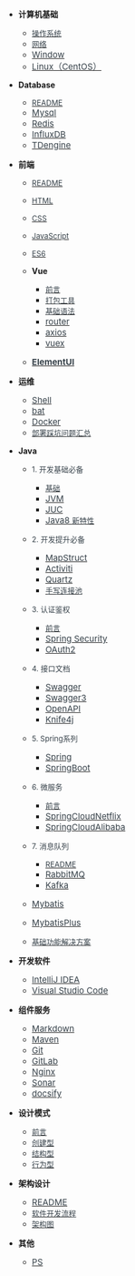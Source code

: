 - **计算机基础**

  - [<span style="font-weight:normal; font-size:13px; color:#364149">操作系统</span>](01-计算机基础知识/)
  - [<span style="font-weight:normal; font-size:13px; color:#364149">网络</span>](01-计算机基础知识/网络/)
   - [<span style="font-weight:normal; font-size:15px; color:#364149">Window</span>](01-计算机基础知识/Windows.md)
  - [<span style="font-weight:normal; font-size:15px; color:#364149">Linux（CentOS）</span>](01-计算机基础知识/Linux（CentOS）.md)

- **Database**

  - [<span style="font-weight:normal; font-size:13px; color:#364149">README</span>](02-数据库/)
  - [<span style="font-weight:normal; font-size:15px; color:#364149">Mysql</span>](02-数据库/01-Mysql.md)
  - [<span style="font-weight:normal; font-size:15px; color:#364149">Redis</span>](02-数据库/02-Redis.md)
  - [<span style="font-weight:normal; font-size:15px; color:#364149">InfluxDB</span>](02-数据库/03-InfluxDB.md)
  - [<span style="font-weight:normal; font-size:15px; color:#364149">TDengine</span>](02-数据库/04-TDengine.md)
  
- **前端**

  - [<span style="font-weight:normal; font-size:13px; color:#364149">README</span>](前端开发/基础/)
  - [<span style="font-weight:normal; font-size:13px; color:#364149">HTML</span>](前端开发/基础/HTML.md)
  - [<span style="font-weight:normal; font-size:13px; color:#364149">CSS</span>](前端开发/基础/CSS.md)
  - [<span style="font-weight:normal; font-size:13px; color:#364149">JavaScript</span>](前端开发/基础/JavaScript.md)
  - [<span style="font-weight:normal; font-size:13px; color:#364149">ES6</span>](前端开发/基础/ES6.md)

  - **Vue**
    - [<span style="font-weight:normal; font-size:13px; color:#364149">前言</span>](前端开发/Vue/1-前言.md)
    - [<span style="font-weight:normal; font-size:13px; color:#364149">打包工具</span>](前端开发/Vue/2-打包工具.md)
    - [<span style="font-weight:normal; font-size:13px; color:#364149">基础语法</span>](前端开发/Vue/3-基础语法.md)
    - [<span style="font-weight:normal; font-size:15px; color:#364149">router</span>](前端开发/Vue/4-router.md)
    - [<span style="font-weight:normal; font-size:15px; color:#364149">axios</span>](前端开发/Vue/5-axios.md)
    - [<span style="font-weight:normal; font-size:15px; color:#364149">vuex</span>](前端开发/Vue/6-vuex.md)

  - [<span style="font-weight:normal; font-size:15px; color:#364149">**ElementUI**</span>](前端开发/ElementUI.md)


- **运维**

  - [<span style="font-weight:normal; font-size:15px; color:#364149">Shell</span>](运维部署/shell.md)
  - [<span style="font-weight:normal; font-size:15px; color:#364149">bat</span>](运维部署/bat.md)
  - [<span style="font-weight:normal; font-size:15px; color:#364149">Docker</span>](运维部署/Docker.md)
  - [<span style="font-weight:normal; font-size:13px; color:#364149">部署踩坑问题汇总</span>](运维部署/部署踩坑问题汇总.md)

- **Java**

  - <span style="font-weight:normal; font-size:13px; color:#364149">1. 开发基础必备</span>

    - [<span style="font-weight:normal; font-size:13px; color:#364149">基础</span>](Java/1.开发基础必备/常用基础知识.md)
    - [<span style="font-weight:normal; font-size:15px; color:#364149">JVM</span>](Java/1.开发基础必备/JVM.md)
    - [<span style="font-weight:normal; font-size:15px; color:#364149">JUC</span>](Java/1.开发基础必备/JUC.md)
    - [<span style="font-weight:normal; font-size:15px; color:#364149">Java8 </span></span><span style="font-weight:normal; font-size:13px; color:#364149">新特性</span></span>](Java/1.开发基础必备/Java8新特性.md)

  - <span style="font-weight:normal; font-size:13px; color:#364149">2. 开发提升必备</span>    

    - [<span style="font-weight:normal; font-size:15px; color:#364149">MapStruct</span>](Java/2.开发提升必备/MapStruct.md)
    - [<span style="font-weight:normal; font-size:15px; color:#364149">Activiti</span>](Java/2.开发提升必备/Activiti.md)
    - [<span style="font-weight:normal; font-size:15px; color:#364149">Quartz</span>](Java/2.开发提升必备/Quartz.md)
    - [<span style="font-weight:normal; font-size:13px; color:#364149">手写连接池</span>](Java/2.开发提升必备/手写连接池.md)

  - <span style="font-weight:normal; font-size:13px; color:#364149">3. 认证鉴权</span>

    - [<span style="font-weight:normal; font-size:13px; color:#364149">前言</span>](Java/3.安全框架/README.md)
    - [<span style="font-weight:normal; font-size:15px; color:#364149">Spring Security</span>](Java/3.安全框架/Security.md)
    - [<span style="font-weight:normal; font-size:15px; color:#364149">OAuth2</span>](Java/3.安全框架/OAuth2.md)

  - <span style="font-weight:normal; font-size:13px; color:#364149">4. 接口文档</span>    

    - [<span style="font-weight:normal; font-size:15px; color:#364149">Swagger</span>](Java/4.接口文档/Swagger.md)
    - [<span style="font-weight:normal; font-size:15px; color:#364149">Swagger3</span>](Java/4.接口文档/Swagger3.md)
    - [<span style="font-weight:normal; font-size:15px; color:#364149">OpenAPI</span>](Java/4.接口文档/OpenAPI.md)
    - [<span style="font-weight:normal; font-size:15px; color:#364149">Knife4j</span>](Java/4.接口文档/Knife4j.md)

  - <span style="font-weight:normal; font-size:13px; color:#364149">5. Spring系列</span>

    - [<span style="font-weight:normal; font-size:15px; color:#364149">Spring</span>](Java/5.Spring系列/Spring.md)
    - [<span style="font-weight:normal; font-size:15px; color:#364149">SpringBoot</span>](Java/5.Spring系列/SpringBoot.md)

  - <span style="font-weight:normal; font-size:13px; color:#364149">6. 微服务</span>

    - [<span style="font-weight:normal; font-size:13px; color:#364149">前言</span>](Java/6.微服务/README.md) 
    - [<span style="font-weight:normal; font-size:15px; color:#364149">SpringCloudNetflix</span>](Java/6.微服务/SpringCloudNetflix.md) 
    - [<span style="font-weight:normal; font-size:15px; color:#364149">SpringCloudAlibaba</span>](Java/6.微服务/SpringCloudAlibaba.md) 
  
  - <span style="font-weight:normal; font-size:13px; color:#364149">7. 消息队列</span>

    - [<span style="font-weight:normal; font-size:13px; color:#364149">README</span>](消息队列/)
    - [<span style="font-weight:normal; font-size:15px; color:#364149">RabbitMQ</span>](Java/7.消息队列/RabbitMQ.md)
    - [<span style="font-weight:normal; font-size:15px; color:#364149">Kafka</span>](Java/7.消息队列/Kafka.md)

  - [<span style="font-weight:normal; font-size:15px; color:#364149">Mybatis</span>](Java/Mybatis.md)
  - [<span style="font-weight:normal; font-size:15px; color:#364149">MybatisPlus</span>](Java/MybatisPlus.md)
  - [<span style="font-weight:normal; font-size:13px; color:#364149">基础功能解决方案</span>](Java/基础功能解决方案.md)



- **开发软件**

  - [<span style="font-weight:normal; font-size:15px; color:#364149">IntelliJ IDEA</span>](组件服务/IntelliJ%20IDEA.md)
  - [<span style="font-weight:normal; font-size:15px; color:#364149">Visual Studio Code</span>](组件服务/Visual%20Studio%20Code.md)

- **组件服务**

  - [<span style="font-weight:normal; font-size:15px; color:#364149">Markdown</span>](组件服务/markdown.md)
  - [<span style="font-weight:normal; font-size:15px; color:#364149">Maven</span>](组件服务/Maven.md)
  - [<span style="font-weight:normal; font-size:15px; color:#364149">Git</span>](组件服务/Git.md)
  - [<span style="font-weight:normal; font-size:15px; color:#364149">GitLab</span>](组件服务/GitLab.md)
  - [<span style="font-weight:normal; font-size:15px; color:#364149">Nginx</span>](组件服务/Nginx.md)
  - [<span style="font-weight:normal; font-size:15px; color:#364149">Sonar</span>](组件服务/Sonar.md)
  - [<span style="font-weight:normal; font-size:15px; color:#364149">docsify</span>](组件服务/docsify.md)

- **设计模式**

  - [<span style="font-weight:normal; font-size:13px; color:#364149">前言</span>](设计模式/)
  - [<span style="font-weight:normal; font-size:13px; color:#364149">创建型</span>](设计模式/创建型.md)
  - [<span style="font-weight:normal; font-size:13px; color:#364149">结构型</span>](设计模式/结构型.md)
  - [<span style="font-weight:normal; font-size:13px; color:#364149">行为型</span>](设计模式/行为型.md)

- **架构设计**
  - [<span style="font-weight:normal; font-size:15px; color:#364149">README</span>](架构设计/README.md)
  - [<span style="font-weight:normal; font-size:13px; color:#364149">软件开发流程</span>](架构设计/软件开发流程.md)
  - [<span style="font-weight:normal; font-size:13px; color:#364149">架构图</span>](架构设计/架构图.md)

- **其他**

  - [<span style="font-weight:normal; font-size:15px; color:#364149">PS</span>](视频剪辑/ps.md)
